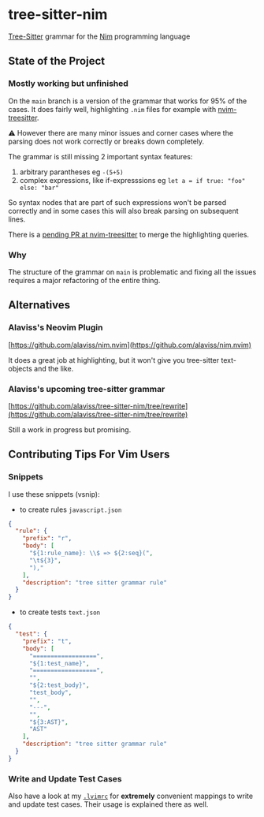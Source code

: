 # tree-sitter-nim
[Tree-Sitter](https://tree-sitter.github.io/tree-sitter/) grammar for the [Nim](https://nim-lang.org/) programming language

## State of the Project

### Mostly working but unfinished

On the `main` branch is a version of the grammar that works for 95% of the cases.
It does fairly well, highlighting `.nim` files for example with [nvim-treesitter](https://github.com/nvim-treesitter/nvim-treesitter).

⚠️  However there are many minor issues and corner cases where the parsing does not
work correctly or breaks down completely. 

The grammar is still missing 2 important syntax features:
1. arbitrary parantheses eg `-(5+5)`
2. complex expressions, like if-expresssions eg `let a = if true: "foo" else: "bar"`

So syntax nodes that are part of such expressions won't be parsed correctly and
in some cases this will also break parsing on subsequent lines.

There is a [pending PR at nvim-treesitter](https://github.com/nvim-treesitter/nvim-treesitter/pull/4439) to merge the highlighting queries.

### Why

The structure of the grammar on `main` is problematic and fixing all the issues
requires a major refactoring of the entire thing.

## Alternatives

### Alaviss's Neovim Plugin

[https://github.com/alaviss/nim.nvim](https://github.com/alaviss/nim.nvim)

It does a great job at highlighting, but it won't give you tree-sitter text-objects and the like.

### Alaviss's upcoming tree-sitter grammar

[https://github.com/alaviss/tree-sitter-nim/tree/rewrite](https://github.com/alaviss/tree-sitter-nim/tree/rewrite)

Still a work in progress but promising.

## Contributing Tips For Vim Users

### Snippets

I use these snippets (vsnip):
* to create rules
`javascript.json`
```json
{
  "rule": {
    "prefix": "r",
    "body": [
      "${1:rule_name}: \\$ => ${2:seq}(",
      "\t${3}",
      "),"
    ],
    "description": "tree sitter grammar rule"
  }
}
```
* to create tests
`text.json`
```json
{
  "test": {
    "prefix": "t",
    "body": [
      "==================",
      "${1:test_name}",
      "==================",
      "",
      "${2:test_body}",
      "test_body",
      "",
      "---",
      "",
      "${3:AST}",
      "AST"
    ],
    "description": "tree sitter grammar rule"
  }
}
```

### Write and Update Test Cases

Also have a look at my [`.lvimrc`](.lvimrc) for **extremely** convenient mappings
to write and update test cases. Their usage is explained there as well.


